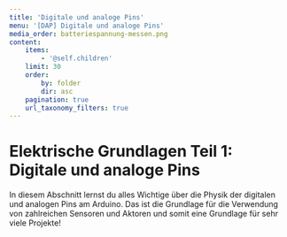 ```yaml
---
title: 'Digitale und analoge Pins'
menu: '[DAP] Digitale und analoge Pins'
media_order: batteriespannung-messen.png
content:
    items:
        - '@self.children'
    limit: 30
    order:
        by: folder
        dir: asc
    pagination: true
    url_taxonomy_filters: true
---
```


# Elektrische Grundlagen Teil 1: Digitale und analoge Pins

<style>
    body {
        --abk: 'EG.DAP';
    }
</style>

In diesem Abschnitt lernst du alles Wichtige über die Physik der digitalen und analogen Pins am Arduino. Das ist die Grundlage für die Verwendung von zahlreichen Sensoren und Aktoren und somit eine Grundlage für sehr viele Projekte!
